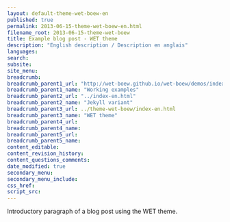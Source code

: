 ```yaml
---
layout: default-theme-wet-boew-en
published: true
permalink: 2013-06-15-theme-wet-boew-en.html
filename_root: 2013-06-15-theme-wet-boew
title: Example blog post - WET theme
description: "English description / Description en anglais"
languages:
search:
subsite:
site_menu:
breadcrumb:
breadcrumb_parent1_url: "http://wet-boew.github.io/wet-boew/demos/index-eng.html"
breadcrumb_parent1_name: "Working examples"
breadcrumb_parent2_url: "../index-en.html"
breadcrumb_parent2_name: "Jekyll variant"
breadcrumb_parent3_url: ../theme-wet-boew/index-en.html
breadcrumb_parent3_name: "WET theme"
breadcrumb_parent4_url:
breadcrumb_parent4_name:
breadcrumb_parent5_url:
breadcrumb_parent5_name:
content_editable:
content_revision_history:
content_questions_comments:
date_modified: true
secondary_menu:
secondary_menu_include:
css_href:
script_src:
---
```


Introductory paragraph of a blog post using the WET theme.
